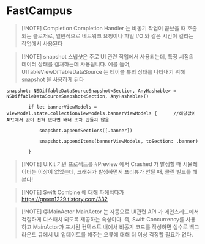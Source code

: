 # FastCampus

> [!NOTE] Completion
> Completion Handler 는 비동기 작업이 끝났을 때 호출되는 클로저로, 일반적으로 네트워크 요청이나 파일 I/O 와 같은 시간이 걸리는 작업에서 사용된다

> [!NOTE] snapshot
> 스냅샷은 주로 UI 관련 작업에서 사용되는데, 특정 시점의 데이터 상태를 캡처하는데 사용됩니다. 예를 들어, UITableViewDiffableDataSource 는 테이블 뷰의 상태를 나타내기 위해 snapshot 을 사용하게 된다

```
snapshot: NSDiffableDataSourceSnapshot<Section, AnyHashable> = NSDiffableDataSourceSnapshot<Section, AnyHashable>()

        if let bannerViewModels = viewModel.state.collectionViewModels.bannerViewModels {      //해당값이 API에서 값이 전혀 없다면 배너 조차 만들지 않음

            snapshot.appendSections([.banner])

            snapshot.appendItems(bannerViewModels, toSection: .banner)

        }
```

> [!NOTE] UIKit 기반 프로젝트를 #Preview 에서 Crashed 가 발생할 때
> 시뮬레이터는 이상이 없었는데, 크래쉬가 발생하면서 프리뷰가 안될 때, 클린 빌드를 해본다!

> [!NOTE] Swift Combine 에 대해 파헤치다가
> https://green1229.tistory.com/332

> [!NOTE] @MainActor
> MainActor 는 자동으로 UI관련 API 가 메인스레드에서 적절하게 디스패치 되도록 제공하는 속성이다. 즉, Swift Concurrency를 사용하고 MainActor가 표시된 컨텍스트 내에서 비동기 코드를 작성하면 실수로 백그라운드 큐에서 UI 업데이트를 해주는 오류에 대해 더 이상 걱정할 필요가 없다.

